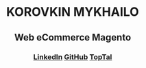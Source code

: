 





# <p class="name" align="center">KOROVKIN MYKHAILO</font></p>
## <p class="title" align="center">Web eCommerce Magento</p>
### <p class="links" align="center"><a href="https://www.linkedin.com/in/mikhail-korovkin-57686b47/">LinkedIn</a> <a href="https://github.com/kovitch/">GitHub</a> <a href="https://www.toptal.com/resume/korovkin-mykhailo">TopTal</a></p>
